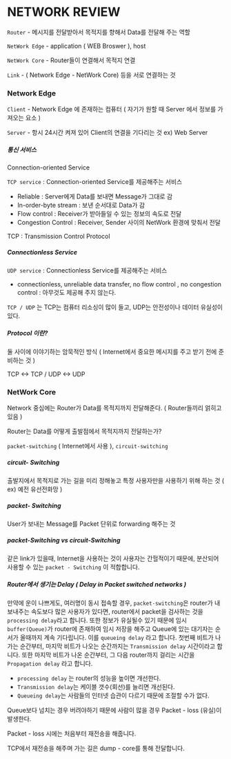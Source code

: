 
# **NETWORK REVIEW** 

`Router` - 메시지를 전달받아서 목적지를 향해서 Data를 전달해 주는 역할

`NetWork Edge` - application ( WEB Broswer ), host

`NetWork Core` - Router들이 연결해서 목적지 연결 

`Link` - ( Network Edge - NetWork Core) 등을 서로 연결하는 것



### Network Edge 

`Client` - Network Edge 에 존재하는 컴퓨터 ( 자기가 원할 때 Server 에서 정보를 가져오는 요소 )

`Server` - 항시 24시간 켜져 있어 Client의 연결을 기다리는 것 ex) Web Server



##### 통신 서비스

Connection-oriented Service 

`TCP service`   : Connection-oriented Service를 제공해주는 서비스

- Reliable : Server에게 Data를 보내면 Message가 그대로 감
- In-order-byte stream : 보낸 순서대로 Data가 감
- Flow control : Receiver가 받아들일 수 있는 정보의 속도로 전달
- Congestion Control : Receiver, Sender 사이의 NetWork 환경에 맞춰서 전달

TCP : Transmission Control Protocol 

##### Connectionless Service

`UDP service` : Connectionless Service를 제공해주는 서비스

* connectionless, unreliable data transfer, no flow control , no congestion control : 아무것도 제공해 주지 않는다.



`TCP / UDP` 는 TCP는 컴퓨터 리소싱이 많이 들고, UDP는 안전성이나 데이터 유실성이 있다.



##### Protocol 이란? 

둘 사이에 이야기하는 암묵적인 방식 ( Internet에서 중요한 메시지를 주고 받기 전에 준비하는 것 )

TCP <-> TCP / UDP <-> UDP



### NetWork Core

Network 중심에는 Router가 Data를 목적지까지 전달해준다. ( Router들끼리 얽히고 있음 )

Router는 Data를 어떻게 출발점에서 목적지까지 전달하는가?

`packet-switching` ( Internet에서 사용 ), `circuit-switching`

##### circuit- Switching

출발지에서 목적지로 가는 길을 미리 정해놓고 특정 사용자만을 사용하기 위해 하는 것 ( ex) 예전 유선전화망 ) 

##### packet- Switching

User가 보내는 Message를 Packet 단위로 forwarding 해주는 것 

##### packet-Switching vs circuit-Switching

같은 link가 있을때, Internet을 사용하는 것이 사용자는 간헐적이기 때문에, 분산되어 사용할 수 있는 `packet - Switching` 이 적합합니다.  

##### Router에서 생기는 Delay ( Delay in Packet switched networks )

만약에 운이 나쁘게도, 여러명이 동시 접속할 경우, `packet-switching`은 router가 내보내주는 속도보다 많은 사용자가 있다면, router에서 packet을 검사하는 것을 `processing delay`라고 합니다. 또한 정보가  유실될수 있기 때문에 임시 `buffer(Queue)`가 router에 존재하여 임시 저장을 해주고 Queue에 있는 대기자는 순서가 올때까지 계속 기다립니다. 이를 `queueing delay` 라고 합니다. 첫번째 비트가 나가는 순간부터, 마지막 비트가 나오는 순간까지는 `Transmission delay` 시간이라고 합니다. 또한 마지막 비트가 나온 순간부터, 그 다음 router까지 걸리는 시간을 `Propagation delay` 라고 합니다.

* `processing delay` 는 router의 성능을 높이면 개선한다.
* `Transmission delay`는 케이블 갯수(회선)를 늘리면 개선된다.
* `Queueing delay`는 사람들의 인터넷 습관이 다르기 때문에 조절할 수가 없다.

Queue보다 넘치는 경우 버려야하기 때문에 사람이 많을 경우 Packet - loss (유실)이 발생한다.

Packet -  loss 시에는 처음부터 재전송을 해줍니다.

TCP에서 재전송을 해주며 가는 길은 dump - core를 통해 전달합니다.